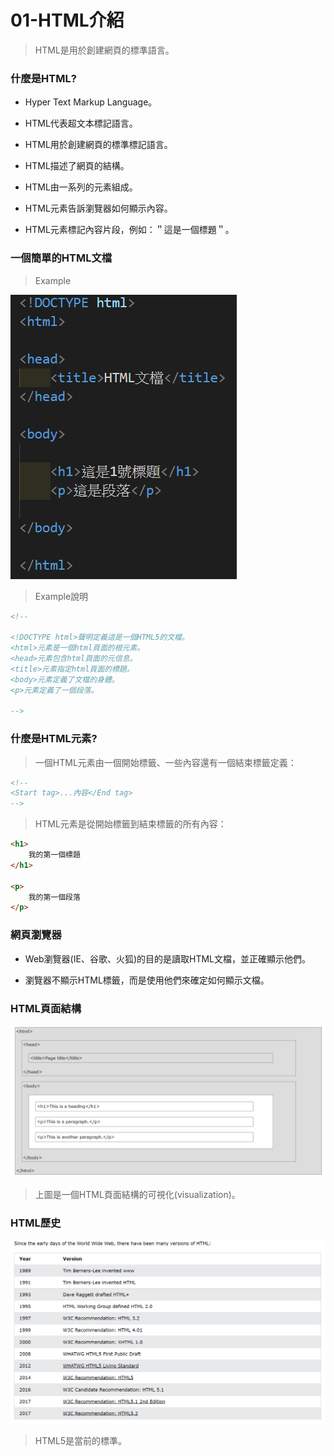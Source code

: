 # 01-HTML介紹

> HTML是用於創建網頁的標準語言。

### 什麼是HTML?

* Hyper Text Markup Language。

* HTML代表超文本標記語言。
* HTML用於創建網頁的標準標記語言。
* HTML描述了網頁的結構。
* HTML由一系列的元素組成。
* HTML元素告訴瀏覽器如何顯示內容。
* HTML元素標記內容片段，例如：＂這是一個標題＂。

### 一個簡單的HTML文檔

> Example

![](images/001.png)

> Example說明

```html
<!--

<!DOCTYPE html>聲明定義這是一個HTML5的文檔。
<html>元素是一個html頁面的根元素。
<head>元素包含html頁面的元信息。
<title>元素指定html頁面的標題。
<body>元素定義了文檔的身體。
<p>元素定義了一個段落。

-->

```

### 什麼是HTML元素?

>  一個HTML元素由一個開始標籤、一些內容還有一個結束標籤定義：

```html
<!--
<Start tag>...內容</End tag>
-->
```

> HTML元素是從開始標籤到結束標籤的所有內容：

```html
<h1>
	我的第一個標題
</h1>

<p>
    我的第一個段落
</p>
```

### 網頁瀏覽器

* Web瀏覽器(IE、谷歌、火狐)的目的是讀取HTML文檔，並正確顯示他們。

* 瀏覽器不顯示HTML標籤，而是使用他們來確定如何顯示文檔。

### HTML頁面結構

![](images/002.png)

> 上圖是一個HTML頁面結構的可視化(visualization)。

### HTML歷史

![](images/003.png)

> HTML5是當前的標準。

